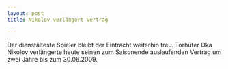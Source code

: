 ```yaml
---
layout: post
title: Nikolov verlängert Vertrag

---
```


Der dienstälteste Spieler bleibt der Eintracht weiterhin treu. Torhüter Oka Nikolov verlängerte heute seinen zum Saisonende auslaufenden Vertrag um zwei Jahre bis zum 30.06.2009. 


